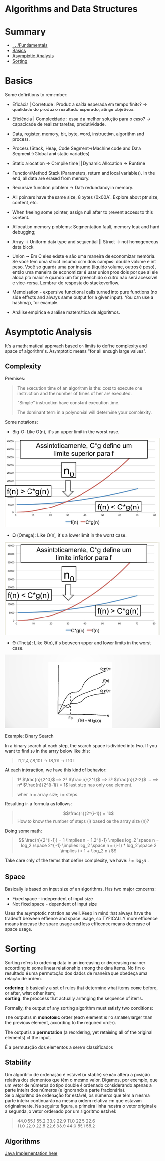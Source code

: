 # Algorithms and Data Structures

# Summary

- [. . /Fundamentals](../fundamentals.md)
- [Basics](#basics)
- [Asymptotic Analysis](#asymptotic-analysis)
- [Sorting](#sorting)

# Basics

Some definitions to remember:

- Eficácia | Corretude : Produz a saída esperada em tempo finito? -> qualidade do produz o resultado esperado, atinge objetivos.

- Eficiência | Complexidade : essa é a melhor solução para o caso? -> capacidade de realizar tarefas, produtividade.

- Data, register, memory, bit, byte, word, instruction, algorithm and process.

- Process (Stack, Heap, Code Segment->Machine code and Data Segment->Global and static variables)

- Static allocation -> Compile time || Dynamic Allocation -> Runtime

- Function/Method Stack (Parameters, return and local variables). In the end, all data are erased
from memory.

- Recursive function problem -> Data redundancy in memory.

- All pointers have the same size, 8 bytes (0x00A). Explore about ptr size, content, etc.

- When freeing some pointer, assign null after to prevent access to this content.

- Allocation memory problems: Segmentation fault, memory leak and hard debugging;

- Array -> Uniform data type and sequential || Struct -> not homogeneous data block

- Union -> Em C eles existe e são uma maneira de economizar memória. Se você tem uma struct insumo com dois
campos: double volume e int peso. Você so guarda uma por insumo (liquido volume, outros é peso), então
uma maneira de economizar é usar union pros dois por que ai ele aloca pro maior e quando um for preenchido
o outro não será acessível e vice-versa. Lembrar de resposta do stackoverflow.
- Memoization - expensive functional calls turned into pure functions (no side effects and always same 
output for a given input). You can use a hashmap, for example.
- Análise empirica e análise matemática de algoritmos.

# Asymptotic Analysis

It's a mathematical approach based on limits to define complexity and space of algorithm's.
Asymptotic means "for all enough large values".

## Complexity

Premises:

> The execution time of an algorithm is the: cost to execute one instruction and the number 
> of times of her are executed.
> 
>  "Simple" instruction have constant execution time.
> 
> The dominant term in a polynomial will determine your complexity.

Some notations:

- Big-O: Like O(n), it's an upper limit in the worst case.

![](../../img/big-o.png)

- Ω (Omega): Like Ω(n), it's a lower limit in the worst case.

![](../../img/omega.png)

- Θ (Theta): Like Θ(n), it's between upper and lower limits in the worst case.
  
![](../../img/theta.png)


Example: Binary Search

In a binary search at each step, the search space is divided into two. If you want to find ``10`` in the
array below like this:

> [1,2,4,7,8,10] -> [8,10] -> [10]

At each interaction, we have this kind of behavior:

> 1ª $\frac{n}{2^0}$ $\implies$ 2ª $\frac{n}{2^1}$ $\implies$ 3ª $\frac{n}{2^2}$ ... $\implies$
> nª $\frac{n}{2^{i-1}} = 1$ last step has only one element.
> 
> when n = array size; i = steps.

Resulting in a formula as follows:

> $$\frac{n}{2^{i-1}} = 1$$
> How to know the number of steps (i) based on the array size (n)?

Doing some math:

> $$ \frac{n}{2^{i-1}} = 1 \implies n = 1.2^{i-1} \implies log_2 \space n = log_2 \space 2^{i-1} \implies
log_2 \space n = (i-1) * log_2 \space 2 \implies i = 1 + \log_2 n \  $$

Take care only of the terms that define complexity, we have: $i = \log_2 n$ .


## Space

Basically is based on input size of an algorithms.
Has two major concerns:

- Fixed space - independent of input size
- Not fixed space - dependent of input size

Uses the asymptotic notation as well.
Keep in mind that always have the tradeoff between effience and space usage, so
TYPICALLY more efficence means increase the space usage and less efficence means
decrease of space usage.

# Sorting

Sorting refers to ordering data in an increasing or decreasing manner according to some linear 
relationship among the data items. 
No fim o resultado é uma permutação dos dados de maneira que obedeça uma relação de ordem.

**ordering**: is basically a set of rules that determine what items come before, or after, what other item;\
**sorting**: the proccess that actually arranging the sequence of items.

Formally, the output of any sorting algorithm must satisfy two conditions:

The output is in **monotonic** order (each element is no smaller/larger than the previous element, according to the required order).

The output is a **permutation** (a reordering, yet retaining all of the original elements) of the input.

É a permutação dos elementos a serem classificados

## Stability

Um algoritmo de ordenação é estável (= stable) se não altera a posição relativa dos elementos que 
têm o mesmo valor.  Digamos, por exemplo, que um vetor de números do tipo double é ordenado 
considerando apenas a parte inteira dos números (e ignorando a parte fracionária).  
Se o algoritmo de ordenação for estável, os números que têm a mesma parte inteira continuarão 
na mesma ordem relativa em que estavam originalmente. Na seguinte figura, a primeira linha mostra 
o vetor original e a segunda, o vetor ordenado por um algoritmo estável:

> 44.0	55.1	55.2	33.9	22.9	11.0	22.5	22.6\
> 11.0	22.9	22.5	22.6	33.9	44.0	55.1	55.2


## Algorithms

[Java Implementation here](./java/ds-algo/src/main/java/br/tenorio/algo/Sort.java)

